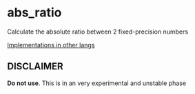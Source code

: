 # abs_ratio
Calculate the absolute ratio between 2 fixed-precision numbers

[Implementations in other langs](https://gist.github.com/Rudxain/d633ff8ebab30d0d886e268cdcde22e6)

## DISCLAIMER

**Do not use**. This is in an very experimental and unstable phase
